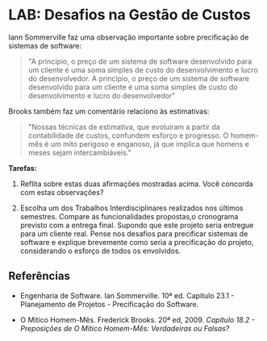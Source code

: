 # LAB: Desafios na Gestão de Custos 

Iann Sommerville faz uma observação importante sobre precificação de sistemas de software:

> "A princípio, o preço de um sistema de software desenvolvido para um cliente é uma soma simples de custo do desenvolvimento e lucro do desenvolvedor. A princípio, o preço de um sistema de software desenvolvido para um cliente é uma soma simples de custo do desenvolvimento e lucro do desenvolvedor"

Brooks também faz um comentário relaciono às estimativas:

> "Nossas técnicas de estimativa, que evoluíram a partir da contabilidade de custos,  confundem esforço e progresso. O homem-mês é um mito perigoso e enganoso, já que implica que homens e meses sejam intercambiáveis."

**Tarefas:**

1. Reflita sobre estas duas afirmações mostradas acima. Você concorda com estas observações?

2. Escolha um dos Trabalhos Interdisciplinares realizados nos últimos semestres. Compare as funcionalidades propostas,o cronograma previsto com a entrega final. Supondo que este projeto seria entregue para um cliente real. Pense nos desafios para precificar sistemas de software e explique brevemente como seria a precificação do projeto, considerando o esforço de todos os envolvidos.

## Referências

* Engenharia de Software. Ian Sommerville. 10ª ed. Capítulo 23.1 - Planejamento de Projetos - Precificação do Software.

* O Mítico Homem-Mês. Frederick Brooks. 20ª ed, 2009. _Capítulo 18.2 - Preposições de O Mítico Homem-Mês: Verdadeiras ou Falsas?_



